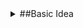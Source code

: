 
<details>
<summary>##Basic Idea</summary>
<br>
<ul>
    <li> The user will input meal after eating (for now this will include date, food, and calories). </li>
    <li> The web will show a log of entries and total the number of calories consumed over week/month.</li>
    <li> The web will also allow a user to have weight goals, and can break down how many calories they should eat each day, as well as weekly meal plans              to reach those calorie goals. </li>
</ul>
</details>
